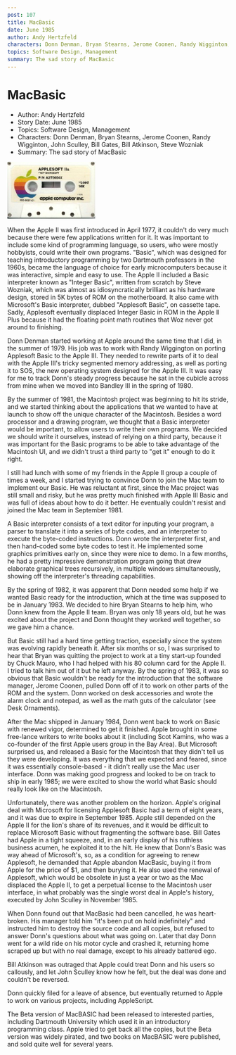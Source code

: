 ```yaml
---
post: 107
title: MacBasic
date: June 1985
author: Andy Hertzfeld
characters: Donn Denman, Bryan Stearns, Jerome Coonen, Randy Wigginton, John Sculley, Bill Gates, Bill Atkinson, Steve Wozniak
topics: Software Design, Management
summary: The sad story of MacBasic
---
```


# MacBasic
* Author: Andy Hertzfeld
* Story Date: June 1985
* Topics: Software Design, Management
* Characters: Donn Denman, Bryan Stearns, Jerome Coonen, Randy Wigginton, John Sculley, Bill Gates, Bill Atkinson, Steve Wozniak
* Summary: The sad story of MacBasic

![Applesoft Basic Cassette](images/Macintosh/applesoft.jpg) 

When the Apple II was first introduced in April 1977, it couldn't do very much because there were few applications written for it. It was important to include some kind of programming language, so users, who were mostly hobbyists, could write their own programs. "Basic", which was designed for teaching introductory programming by two Dartmouth professors in the 1960s, became the language of choice for early microcomputers because it was interactive, simple and easy to use. The Apple II included a Basic interpreter known as "Integer Basic", written from scratch by Steve Wozniak, which was almost as idiosyncratically brilliant as his hardware design, stored in 5K bytes of ROM on the motherboard.  It also came with Microsoft's Basic interpreter, dubbed "Applesoft Basic", on cassette tape.  Sadly, Applesoft eventually displaced Integer Basic in ROM in the Apple II Plus because it had the floating point math routines that Woz never got around to finishing.

Donn Denman started working at Apple around the same time that I did, in the summer of 1979.  His job was to work with Randy Wiggington on porting Applesoft Basic to the Apple III.  They needed to rewrite parts of it to deal with the Apple III's  tricky segmented memory addressing, as well as porting it to SOS, the new operating system designed for the Apple III.  It was easy for me to track Donn's steady progress because he sat in the cubicle across from mine when we moved into Bandley III in the spring of 1980.

By the summer of 1981, the Macintosh project was beginning to hit its stride, and we started thinking about the applications that we wanted to have at launch to show off the unique character of the Macintosh.  Besides a word processor and a drawing program, we thought that a Basic interpreter would be important, to allow users to write their own programs. We decided we should write it ourselves, instead of relying on a third party, because it was important for the Basic programs to be able to take advantage of the Macintosh UI, and we didn't trust a third party to "get it" enough to do it right.

I still had lunch with some of my friends in the Apple II group a couple of times a week, and I started trying to convince Donn to join the Mac team to implement our Basic.  He was reluctant at first, since the Mac project was still small and risky, but he was pretty much finished with Apple III Basic and was full of ideas about how to do it better. He eventually couldn't resist and joined the Mac team in September 1981.

A Basic interpreter consists of a text editor for inputing your program, a parser to translate it into a series of byte codes, and an interpreter to execute the byte-coded instructions.  Donn wrote the interpreter first, and then hand-coded some byte codes to test it.  He implemented some graphics primitives early on, since they were nice to demo. In a few months, he had a pretty impressive demonstration program going that drew elaborate graphical trees recursively, in multiple windows simultaneously, showing off the interpreter's threading capabilities.

By the spring of 1982, it was apparent that Donn needed some help if we wanted Basic ready for the introduction, which at the time was supposed to be in January 1983.  We decided to hire Bryan Stearns to help him, who Donn knew from the Apple II team. Bryan was only 18 years old, but he was excited about the project and Donn thought they worked well together, so we gave him a chance.

But Basic still had a hard time getting traction, especially since the system was evolving rapidly beneath it.  After six months or so, I was surprised to hear that Bryan was quitting the project to work at a tiny start-up founded by Chuck Mauro, who I had helped with his 80 column card for the Apple II.  I tried to talk him out of it but he left anyway.  By the spring of 1983, it was so obvious that Basic wouldn't be ready for the introduction that the software manager, Jerome Coonen, pulled Donn off of it to work on other parts of the ROM and the system.  Donn worked on desk accessories and wrote the alarm clock and notepad, as well as the math guts of the calculator (see Desk Ornaments).

After the Mac shipped in January 1984, Donn went back to work on Basic with renewed vigor, determined to get it finished.  Apple brought in some free-lance writers to write books about it (including Scot Kamins, who was a co-founder of the first Apple users group in the Bay Area).  But Microsoft surprised us, and released a Basic for the Macintosh that they didn't tell us they were developing.  It was everything that we expected and feared, since it was essentially console-based - it didn't really use the Mac user interface.  Donn was making good progress and looked to be on track to ship in early 1985; we were excited to show the world what Basic should really look like on the Macintosh.

Unfortunately, there was another problem on the horizon.  Apple's original deal with Microsoft for licensing Applesoft Basic had a term of eight years, and it was due to expire in September 1985.  Apple still depended on the Apple II for the lion's share of its revenues, and it would be difficult to replace Microsoft Basic without fragmenting the software base.  Bill Gates had Apple in a tight squeeze, and, in an early display of his ruthless business acumen, he exploited it to the hilt.  He knew that Donn's Basic was way ahead of Microsoft's, so, as a condition for agreeing to renew Applesoft, he demanded that Apple abandon MacBasic, buying it from Apple for the price of $1, and then burying it.  He also used the renewal of Applesoft, which would be obsolete in just a year or two as the Mac displaced the Apple II, to get a perpetual license to the Macintosh user interface, in what probably was the single worst deal in Apple's history, executed by John Sculley in November 1985.

When Donn found out that MacBasic had been cancelled, he was heart-broken.  His manager told him "it's been put on hold indefinitely" and instructed him to destroy the source code and all copies, but refused to answer Donn's questions about what was going on.  Later that day Donn went for a wild ride on his motor cycle and crashed it, returning home scraped up but with no real damage, except to his already battered ego.  

Bill Atkinson was outraged that Apple could treat Donn and his users so callously, and let John Sculley know how he felt, but the deal was done and couldn't be reversed. 

Donn quickly filed for a leave of absence, but eventually returned to Apple to work on various projects, including AppleScript.  

The Beta version of MacBASIC had been released to interested parties, including Dartmouth University which used it in an introductory programming class.  Apple tried to get back all the copies, but the Beta version was widely pirated, and two books on MacBASIC were published, and sold quite well for several years.